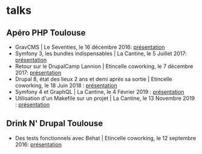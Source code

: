 # talks

## Apéro PHP Toulouse

* GravCMS | Le Seventies, le 16 décembre 2016: [présentation](https://c4ilus.github.io/talks/GravCMS/)
* Symfony 3, les bundles indispensables | La Cantine, le 5 Juillet 2017: [présentation](https://c4ilus.github.io/talks/symfony3-bundles-indispensables/)
* Retour sur le DrupalCamp Lannion | Etincelle coworking, le 7 décembre 2017: [présentation](https://c4ilus.github.io/talks/retour-drupalcamp-lannion/)
* Drupal 8, état des lieux 2 ans et demi après sa sortie | Etincelle coworking, le 18 Juin 2018 : [présentation](https://c4ilus.github.io/talks/drupal8-etat-des-lieux/)
* Symfony 4 et GraphQL | La Cantine, le 4 Février 2019 : [présentation](https://c4ilus.github.io/talks/symfony4-graphql/)
* Utilisation d'un Makefile sur un projet | La Cantine, le 13 Novembre 2019 : [présentation](https://c4ilus.github.io/talks/Makefile/)
 
## Drink N' Drupal Toulouse

* Des tests fonctionnels avec Behat | Etincelle coworking, le 12 septembre 2016: [présentation](https://c4ilus.github.io/talks/tests-fonctionnels-behat/)
